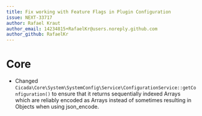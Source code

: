 ```yaml
---
title: Fix working with Feature Flags in Plugin Configuration
issue: NEXT-33717
author: Rafael Kraut
author_email: 14234815+RafaelKr@users.noreply.github.com
author_github: RafaelKr
---
```

# Core
* Changed `Cicada\Core\System\SystemConfig\Service\ConfigurationService::getConfiguration()` to ensure that it returns sequentially
  indexed Arrays which are reliably encoded as Arrays instead of sometimes resulting in Objects when using json_encode.

